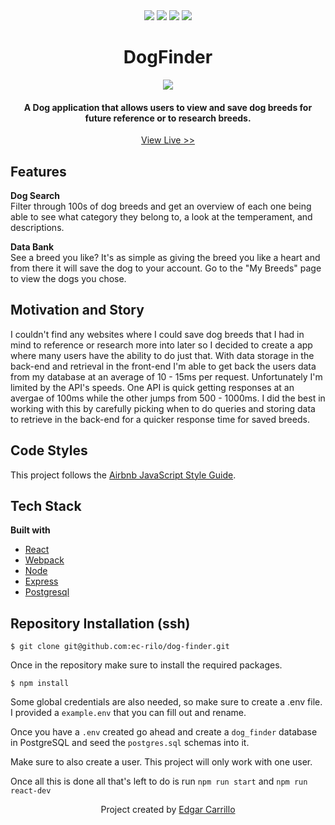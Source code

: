 
<div align="center" width="100%">
  <img src="https://img.shields.io/badge/express.js-%23404d59.svg?style=for-the-badge&logo=express&logoColor=%2361DAFB" />
  <img src="https://img.shields.io/badge/node.js-6DA55F?style=for-the-badge&logo=node.js&logoColor=white" />
  <img src="https://img.shields.io/badge/postgres-%23316192.svg?style=for-the-badge&logo=postgresql&logoColor=white" />
  <img src="https://img.shields.io/badge/react-%2320232a.svg?style=for-the-badge&logo=react&logoColor=%2361DAFB" />
</div>

<h1 align="center">DogFinder</h1>

<div align="center" width="100%">
    <img src="https://i.imgur.com/6lHHZhr.png">
</div>

<h4 align="center">A Dog application that allows users to view and save dog breeds for future reference or to research breeds.</h4>
<p align="center"> <a href="http://52.53.224.109:3000//">View Live >></a></p>

## Features
**Dog Search**
</br>
Filter through 100s of dog breeds and get an overview of each one being able to see what category they belong to, a look at the temperament, and descriptions.

**Data Bank**
</br>
See a breed you like? It's as simple as giving the breed you like a heart and from there it will save the dog to your account. Go to the "My Breeds" page to view the dogs you chose.

## Motivation and Story
I couldn't find any websites where I could save dog breeds that I had in mind to reference or research more into later so I decided to create
a app where many users have the ability to do just that. With data storage in the back-end and retrieval in the front-end I'm able to get back the users
data from my database at an average of 10 - 15ms per request. Unfortunately I'm limited by the API's speeds. One API is quick getting responses at an avergae of
100ms while the other jumps from 500 - 1000ms. I did the best in working with this by carefully picking when to do queries and storing data to retrieve
in the back-end for a quicker response time for saved breeds.

## Code Styles
This project follows the [Airbnb JavaScript Style Guide](https://github.com/airbnb/javascript).

## Tech Stack
**Built with**
- [React](https://reactjs.org/)
- [Webpack](https://webpack.js.org/)
- [Node](https://nodejs.org/en/)
- [Express](https://expressjs.com/)
- [Postgresql](https://www.postgresql.org/)

## Repository Installation (ssh)
`$ git clone git@github.com:ec-rilo/dog-finder.git`

Once in the repository make sure to install the required packages.

`$ npm install`

Some global credentials are also needed, so make sure to create a .env file. I provided a `example.env` that you can fill out and rename.

Once you have a `.env` created go ahead and create a `dog_finder` database in PostgreSQL and seed the `postgres.sql` schemas into it.

Make sure to also create a user. This project will only work with one user.

Once all this is done all that's left to do is run `npm run start` and `npm run react-dev`


<p align="center">Project created by <a href="https://github.com/ec-rilo">Edgar Carrillo</a></p>

